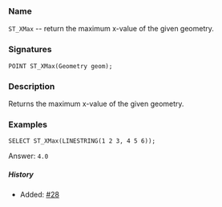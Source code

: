 ### Name
`ST_XMax` -- return the maximum x-value of the given geometry.

### Signatures

```mysql
POINT ST_XMax(Geometry geom);
```

### Description

Returns the maximum x-value of the given geometry.

### Examples

```mysql
SELECT ST_XMax(LINESTRING(1 2 3, 4 5 6));
```
Answer:    `4.0`

##### History

* Added: [#28](https://github.com/irstv/H2GIS/pull/28)

